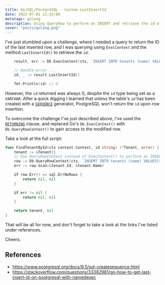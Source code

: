 ```yaml
---
title: Go/SQL/PostgreSQL - Custom LastInsertId
date: 2022-07-01 21:33:00
metatags: golang
description: Using QueryRow to perform an INSERT and retrieve the id of the newly created row.
cover: "posts/golang.png"
---
```


I've just stumbled upon a challenge, where I needed a query to return the ID of the last inserted row, and I was querying using `ExecContext` and the method `LastInsertId()` to retrieve the `id`:

```go
    result, err := Db.ExecContext(ctx, `INSERT INTO tenants (name) VALUES ($1)`, "My Awesome, Inc.");

    // Handle error ...
    id, _ := result.LastInsertId()

    fmt.Println(id) // 0
```

However, the `id` returned was always 0, despite the `id` type being set as a `VARCHAR`. After a quick digging I learned that unless the table's `id` has been created with a [`SEQUENCE`](https://www.postgresql.org/docs/9.5/sql-createsequence.html) generator, PostgreSQL won't return the `id` upon row insertion.

To overcome the challenge I've just described above, I've used the [`RETURNING`](https://www.postgresql.org/docs/9.5/dml-returning.html) clause, and replaced Go's `Db.ExecContext()` with `Db.QueryRowContext()` to gain access to the modified row.

Take a look at the full script:


```go
func FindTenantById(ctx context.Context, id string) (*Tenant, error) {
	tenant := &Tenant{}
    // Use QueryRowContext instead of ExecContext() to perform an INSERT
	row := Db.QueryRowContext(ctx, `INSERT INTO tenants (name) VALUES($1) RETURNING id`, id)
	err := row.Scan(&tenant.Id, &tenant.Name)

	if row.Err() == sql.ErrNoRows {
		return nil, nil
	}

	if err != nil {
		return nil, nil
	}

	return tenant, nil
}
```

That will be all for now, and don't forget to take a look at the links I've listed under references.

Cheers.

## References

- https://www.postgresql.org/docs/9.5/sql-createsequence.html
- https://stackoverflow.com/questions/33382981/go-how-to-get-last-insert-id-on-postgresql-with-namedexec